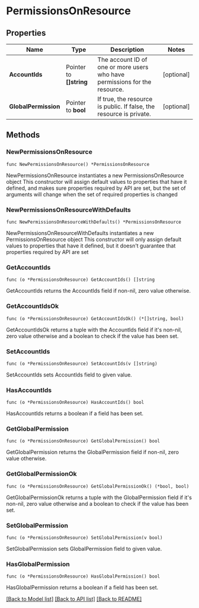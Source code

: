 # PermissionsOnResource

## Properties

Name | Type | Description | Notes
------------ | ------------- | ------------- | -------------
**AccountIds** | Pointer to **[]string** | The account ID of one or more users who have permissions for the resource. | [optional] 
**GlobalPermission** | Pointer to **bool** | If true, the resource is public. If false, the resource is private. | [optional] 

## Methods

### NewPermissionsOnResource

`func NewPermissionsOnResource() *PermissionsOnResource`

NewPermissionsOnResource instantiates a new PermissionsOnResource object
This constructor will assign default values to properties that have it defined,
and makes sure properties required by API are set, but the set of arguments
will change when the set of required properties is changed

### NewPermissionsOnResourceWithDefaults

`func NewPermissionsOnResourceWithDefaults() *PermissionsOnResource`

NewPermissionsOnResourceWithDefaults instantiates a new PermissionsOnResource object
This constructor will only assign default values to properties that have it defined,
but it doesn't guarantee that properties required by API are set

### GetAccountIds

`func (o *PermissionsOnResource) GetAccountIds() []string`

GetAccountIds returns the AccountIds field if non-nil, zero value otherwise.

### GetAccountIdsOk

`func (o *PermissionsOnResource) GetAccountIdsOk() (*[]string, bool)`

GetAccountIdsOk returns a tuple with the AccountIds field if it's non-nil, zero value otherwise
and a boolean to check if the value has been set.

### SetAccountIds

`func (o *PermissionsOnResource) SetAccountIds(v []string)`

SetAccountIds sets AccountIds field to given value.

### HasAccountIds

`func (o *PermissionsOnResource) HasAccountIds() bool`

HasAccountIds returns a boolean if a field has been set.

### GetGlobalPermission

`func (o *PermissionsOnResource) GetGlobalPermission() bool`

GetGlobalPermission returns the GlobalPermission field if non-nil, zero value otherwise.

### GetGlobalPermissionOk

`func (o *PermissionsOnResource) GetGlobalPermissionOk() (*bool, bool)`

GetGlobalPermissionOk returns a tuple with the GlobalPermission field if it's non-nil, zero value otherwise
and a boolean to check if the value has been set.

### SetGlobalPermission

`func (o *PermissionsOnResource) SetGlobalPermission(v bool)`

SetGlobalPermission sets GlobalPermission field to given value.

### HasGlobalPermission

`func (o *PermissionsOnResource) HasGlobalPermission() bool`

HasGlobalPermission returns a boolean if a field has been set.


[[Back to Model list]](../README.md#documentation-for-models) [[Back to API list]](../README.md#documentation-for-api-endpoints) [[Back to README]](../README.md)


